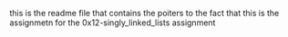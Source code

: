 this is the readme file that contains the poiters to the fact that this is the assignmetn for the 0x12-singly_linked_lists assignment